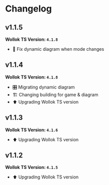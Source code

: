 
# Changelog

## v1.1.5
**Wollok TS Version: `4.1.8`**
- 🐛 Fix dynamic diagram when mode changes

## v1.1.4
**Wollok TS Version: `4.1.8`**
- 🎛️ Migrating dynamic diagram
- 🏗️ Changing building for game & diagram
- ⬆️ Upgrading Wollok TS version

## v1.1.3
**Wollok TS Version: `4.1.6`**
- ⬆️ Upgrading Wollok TS version

## v1.1.2
**Wollok TS Version: `4.1.5`**
- ⬆️ Upgrading Wollok TS version

